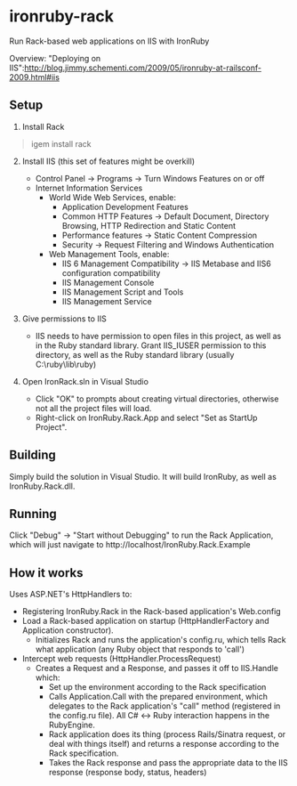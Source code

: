 ironruby-rack
=============
Run Rack-based web applications on IIS with IronRuby

Overview: "Deploying on IIS":http://blog.jimmy.schementi.com/2009/05/ironruby-at-railsconf-2009.html#iis

Setup
-----
1. Install Rack
> igem install rack

2. Install IIS (this set of features might be overkill)
   - Control Panel -> Programs -> Turn Windows Features on or off
   - Internet Information Services
     - World Wide Web Services, enable:
       - Application Development Features
       - Common HTTP Features -> Default Document, Directory Browsing, 
         HTTP Redirection and Static Content
       - Performance features -> Static Content Compression
       - Security -> Request Filtering and Windows Authentication
     - Web Management Tools, enable:
       - IIS 6 Management Compatibility -> IIS Metabase and IIS6 configuration
         compatibility
       - IIS Management Console
       - IIS Management Script and Tools
       - IIS Management Service

3. Give permissions to IIS
   - IIS needs to have permission to open files in this project, as well
     as in the Ruby standard library. Grant IIS_IUSER permission to this 
     directory, as well as the Ruby standard library 
     (usually C:\ruby\lib\ruby)

4. Open IronRack.sln in Visual Studio
   - Click "OK" to prompts about creating virtual directories, otherwise not
     all the project files will load.
   - Right-click on IronRuby.Rack.App and select "Set as StartUp Project".

Building
--------
Simply build the solution in Visual Studio. It will build IronRuby, as well 
as IronRuby.Rack.dll.

Running
-------
Click "Debug" -> "Start without Debugging" to run the Rack Application, which
will just navigate to http://localhost/IronRuby.Rack.Example

How it works
------------
Uses ASP.NET's HttpHandlers to:
  - Registering IronRuby.Rack in the Rack-based application's Web.config
  - Load a Rack-based application on startup (HttpHandlerFactory and 
    Application constructor).
    - Initializes Rack and runs the application's config.ru, which tells Rack
      what application (any Ruby object that responds to 'call')
  - Intercept web requests (HttpHandler.ProcessRequest)
    - Creates a Request and a Response, and passes it off to IIS.Handle which:
      - Set up the environment according to the Rack specification
      - Calls Application.Call with the prepared environment, which delegates 
        to the Rack application's "call" method (registered in the config.ru 
        file). All C# <-> Ruby interaction happens in the RubyEngine.
      - Rack application does its thing (process Rails/Sinatra request, or 
        deal with things itself) and returns a response according to the 
        Rack specification.
      - Takes the Rack response and pass the appropriate data to the IIS
        response (response body, status, headers)
